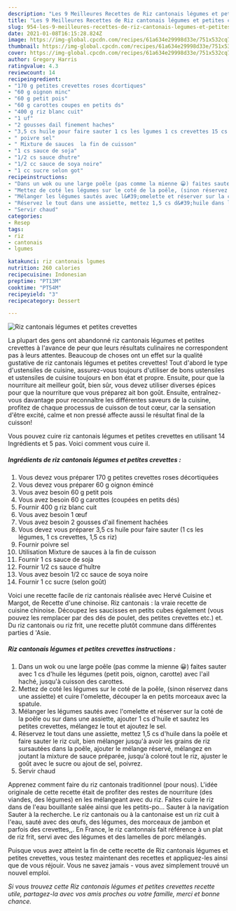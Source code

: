 ```yaml
---
description: "Les 9 Meilleures Recettes de Riz cantonais légumes et petites crevettes"
title: "Les 9 Meilleures Recettes de Riz cantonais légumes et petites crevettes"
slug: 954-les-9-meilleures-recettes-de-riz-cantonais-legumes-et-petites-crevettes
date: 2021-01-08T16:15:28.824Z
image: https://img-global.cpcdn.com/recipes/61a634e29998d33e/751x532cq70/riz-cantonais-legumes-et-petites-crevettes-photo-principale-de-la-recette.jpg
thumbnail: https://img-global.cpcdn.com/recipes/61a634e29998d33e/751x532cq70/riz-cantonais-legumes-et-petites-crevettes-photo-principale-de-la-recette.jpg
cover: https://img-global.cpcdn.com/recipes/61a634e29998d33e/751x532cq70/riz-cantonais-legumes-et-petites-crevettes-photo-principale-de-la-recette.jpg
author: Gregory Harris
ratingvalue: 4.3
reviewcount: 14
recipeingredient:
- "170 g petites crevettes roses dcortiques"
- "60 g oignon minc"
- "60 g petit pois"
- "60 g carottes coupes en petits ds"
- "400 g riz blanc cuit"
- "1 uf"
- "2 gousses dail finement haches"
- "3,5 cs huile pour faire sauter 1 cs les lgumes 1 cs crevettes 15 cs riz"
- " poivre sel"
- " Mixture de sauces  la fin de cuisson"
- "1 cs sauce de soja"
- "1/2 cs sauce dhutre"
- "1/2 cc sauce de soya noire"
- "1 cc sucre selon got"
recipeinstructions:
- "Dans un wok ou une large poêle (pas comme la mienne 😀) faites sauter avec 1 cs d&#39;huile les légumes (petit pois, oignon, carotte) avec l&#39;ail haché, jusqu&#39;à cuisson des carottes."
- "Mettez de coté les légumes sur le coté de la poêle, (sinon réservez dans une assiette) et cuire l&#39;omelette, découper la en petits morceaux avec la spatule."
- "Mélanger les légumes sautés avec l&#39;omelette et réserver sur la coté de la poêle ou sur dans une assiette, ajouter 1 cs d&#39;huile et sautez les petites crevettes, mélangez le tout et ajoutez le sel."
- "Réservez le tout dans une assiette, mettez 1,5 cs d&#39;huile dans la poêle et faire sauter le riz cuit, bien mélanger jusqu&#39;à avoir les grains de riz sursautées dans la poêle, ajouter le mélange réservé, mélangez en joutant la mixture de sauce préparée, jusqu&#39;à coloré tout le riz, ajuster le goût avec le sucre ou ajout de sel, poivrez."
- "Servir chaud"
categories:
- Resep
tags:
- riz
- cantonais
- lgumes

katakunci: riz cantonais lgumes 
nutrition: 260 calories
recipecuisine: Indonesian
preptime: "PT13M"
cooktime: "PT54M"
recipeyield: "3"
recipecategory: Dessert

---
```



![Riz cantonais légumes et petites crevettes](https://img-global.cpcdn.com/recipes/61a634e29998d33e/751x532cq70/riz-cantonais-legumes-et-petites-crevettes-photo-principale-de-la-recette.jpg)

La plupart des gens ont abandonné riz cantonais légumes et petites crevettes à l'avance de peur que leurs résultats culinaires ne correspondent pas à leurs attentes. Beaucoup de choses ont un effet sur la qualité gustative de riz cantonais légumes et petites crevettes! Tout d'abord le type d'ustensiles de cuisine, assurez-vous toujours d'utiliser de bons ustensiles et ustensiles de cuisine toujours en bon état et propre. Ensuite, pour que la nourriture ait meilleur goût, bien sûr, vous devez utiliser diverses épices pour que la nourriture que vous préparez ait bon goût. Ensuite, entraînez-vous davantage pour reconnaître les différentes saveurs de la cuisine, profitez de chaque processus de cuisson de tout cœur, car la sensation d'être excité, calme et non pressé affecte aussi le résultat final de la cuisson!

<!--inarticleads1-->

Vous pouvez cuire riz cantonais légumes et petites crevettes en utilisant 14 Ingrédients et 5 pas. Voici comment vous cuire il.

##### Ingrédients de riz cantonais légumes et petites crevettes :

1. Vous devez vous préparer 170 g petites crevettes roses décortiquées
1. Vous devez vous préparer 60 g oignon émincé
1. Vous avez besoin 60 g petit pois
1. Vous avez besoin 60 g carottes (coupées en petits dés)
1. Fournir 400 g riz blanc cuit
1. Vous avez besoin 1 œuf
1. Vous avez besoin 2 gousses d&#39;ail finement hachées
1. Vous devez vous préparer 3,5 cs huile pour faire sauter (1 cs les légumes, 1 cs crevettes, 1,5 cs riz)
1. Fournir  poivre sel
1. Utilisation  Mixture de sauces à la fin de cuisson
1. Fournir 1 cs sauce de soja
1. Fournir 1/2 cs sauce d&#39;huître
1. Vous avez besoin 1/2 cc sauce de soya noire
1. Fournir 1 cc sucre (selon goût)


Voici une recette facile de riz cantonais réalisée avec Hervé Cuisine et Margot, de Recette d&#39;une chinoise. Riz cantonais : la vraie recette de cuisine chinoise. Découpez les saucisses en petits cubes également (vous pouvez les remplacer par des dés de poulet, des petites crevettes etc.) et. Du riz cantonais ou riz frit, une recette plutôt commune dans différentes parties d &#39;Asie. 

<!--inarticleads2-->

##### Riz cantonais légumes et petites crevettes instructions :

1. Dans un wok ou une large poêle (pas comme la mienne 😀) faites sauter avec 1 cs d&#39;huile les légumes (petit pois, oignon, carotte) avec l&#39;ail haché, jusqu&#39;à cuisson des carottes.
1. Mettez de coté les légumes sur le coté de la poêle, (sinon réservez dans une assiette) et cuire l&#39;omelette, découper la en petits morceaux avec la spatule.
1. Mélanger les légumes sautés avec l&#39;omelette et réserver sur la coté de la poêle ou sur dans une assiette, ajouter 1 cs d&#39;huile et sautez les petites crevettes, mélangez le tout et ajoutez le sel.
1. Réservez le tout dans une assiette, mettez 1,5 cs d&#39;huile dans la poêle et faire sauter le riz cuit, bien mélanger jusqu&#39;à avoir les grains de riz sursautées dans la poêle, ajouter le mélange réservé, mélangez en joutant la mixture de sauce préparée, jusqu&#39;à coloré tout le riz, ajuster le goût avec le sucre ou ajout de sel, poivrez.
1. Servir chaud


Apprenez comment faire du riz cantonais traditionnel (pour nous). L&#39;idée originale de cette recette était de profiter des restes de nourriture (des viandes, des légumes) en les mélangeant avec du riz. Faites cuire le riz dans de l&#39;eau bouillante salée ainsi que les petits-po… Sauter à la navigation Sauter à la recherche. Le riz cantonais ou à la cantonaise est un riz cuit à l&#39;eau, sauté avec des œufs, des légumes, des morceaux de jambon et parfois des crevettes,,. En France, le riz cantonnais fait référence à un plat de riz frit, servi avec des légumes et des lamelles de porc mélangés. 

<!--inarticleads1-->

<p>
Puisque vous avez atteint la fin de cette recette de Riz cantonais légumes et petites crevettes, vous testez maintenant des recettes et appliquez-les ainsi que de vous réjouir. Vous ne savez jamais - vous avez simplement trouvé un nouvel emploi.
</p>

<p>
<i>Si vous trouvez cette Riz cantonais légumes et petites crevettes recette utile, partagez-la avec vos amis proches ou votre famille, merci et bonne chance.</i>
</p>
